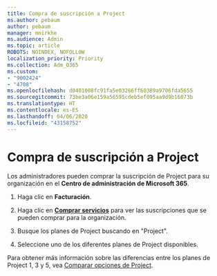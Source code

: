 ```yaml
---
title: Compra de suscripción a Project
ms.author: pebaum
author: pebaum
manager: mnirkhe
ms.audience: Admin
ms.topic: article
ROBOTS: NOINDEX, NOFOLLOW
localization_priority: Priority
ms.collection: Adm_O365
ms.custom:
- "9002424"
- "4708"
ms.openlocfilehash: d0401008fc91fa5e03266ff60389a9706fda5655
ms.sourcegitcommit: 73be3a06e159a56595cdeb5ef095aa9d9b16073b
ms.translationtype: HT
ms.contentlocale: es-ES
ms.lasthandoff: 04/06/2020
ms.locfileid: "43158752"
---
```

# <a name="purchase-project-subscription"></a>Compra de suscripción a Project

Los administradores pueden comprar la suscripción de Project para su organización en el **Centro de administración de Microsoft 365**.

1. Haga clic en **Facturación**.

2. Haga clic en **[Comprar servicios](https://admin.microsoft.com/AdminPortal/Home?adminportal=1&msCV=%2BbOQtMNsz0ei8f5z.0.36#/catalog)** para ver las suscripciones que se pueden comprar para la organización.

3. Busque los planes de Project buscando en "Project".

4. Seleccione uno de los diferentes planes de Project disponibles.

Para obtener más información sobre las diferencias entre los planes de Project 1, 3 y 5, vea [Comparar opciones de Project](https://products.office.com/project/compare-microsoft-project-management-software?tab=1&OCID=AID2000748_SEM_5j2j5X4B&MarinID=5j2j5X4B|78821275986631|%2Bproject%20%2Bo365|bb|c||1261139959949905|kwd-78821311481635:loc-190&lnkd=Bing_O365SMB_App&msclkid=185eccc165db1d3da290924720afcaa4&ef_id=XoY8vgAAAUTu0Bj8:20200402200513:s).

